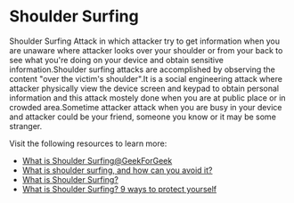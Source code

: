 # Shoulder Surfing
Shoulder Surfing Attack in which attacker try to get information when you are unaware where attacker looks over your shoulder or from your back to see what you're doing on your device and obtain sensitive information.Shoulder surfing attacks are accomplished by observing the content "over the victim's shoulder".It is a social engineering attack where attacker physically view the device screen and keypad to obtain personal information and this attack mostely done when you are at public place or in crowded area.Sometime attacker attack when you are busy in your device and attacker could be your friend, someone you know or it may be some stranger.

Visit the following resources to learn more:
- [What is Shoulder Surfing@GeekForGeek](https://www.geeksforgeeks.org/what-is-shoulder-surfing-in-cyber-security/)
- [What is shoulder surfing, and how can you avoid it?](https://nordvpn.com/blog/shoulder-surfing/?srsltid=AfmBOorl5NPpW_Tnhas9gB2HiblorqwXyK0NJae7uaketrnDwbjJmiYV)
- [What is Shoulder Surfing?](https://www.mcafee.com/learn/what-is-shoulder-surfing/)
- [What is Shoulder Surfing? 9 ways to protect yourself](https://www.bigrock.in/blog/products/security/what-is-shoulder-surfing-9-ways-to-protect-yourself-from-shoulder-surfing/)
